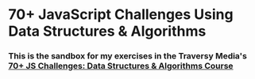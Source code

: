 # 70+ JavaScript Challenges Using Data Structures & Algorithms

### This is the sandbox for my exercises in the Traversy Media's [70+ JS Challenges: Data Structures & Algorithms Course](https://www.traversymedia.com/products/70-javascript-challenges-using-data-structures-algorithms)
